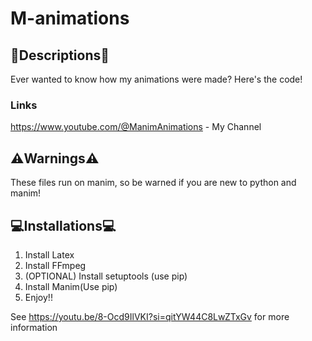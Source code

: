 # M-animations

## 📃Descriptions📃
Ever wanted to know how my animations were made? Here's the code!


### Links
https://www.youtube.com/@ManimAnimations - My Channel

## ⚠️Warnings⚠️
These files run on manim, so be warned if you are new to python and manim!

## 💻Installations💻
1. Install Latex
2. Install FFmpeg
3. (OPTIONAL) Install setuptools (use pip)
4. Install Manim(Use pip)
5. Enjoy!!

See https://youtu.be/8-Ocd9IlVKI?si=qitYW44C8LwZTxGv for more information
